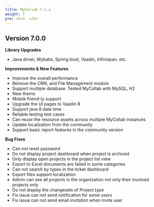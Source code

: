 ```yaml
---
title: MyCollab 7.x.x
weight: 7
pre: <b>3. </b>
---
```


Version 7.0.0
-------------

**Library Upgrades**

* Java driver, Mybatis, Spring boot, Vaadin, Infinispan, etc.

**Improvements & New Features**

* Improve the overall performance
* Remove the CRM, and File Management module
* Support multiple database. Tested MyCollab with MySQL, H2
* New theme
* Mobile friend-ly support
* Upgrade the UI pages to Vaadin 8
* Support java 8 date time
* Reliable testing test cases
* Can reuse the resource assets across multiple MyCollab instances
* Update localization from the community
* Support basic report features in the community version

**Bug Fixes**

* Can not reset password
* Do not display project dashboard when project is archived
* Only display open projects in the project list view
* Export to Excel documents are failed in some categories
* Can not search by types in the ticket dashboard
* Export files support localization
* Admin can see all projects in the organization not only their involved projects only
* Do not display the changesets of Project type
* Fix issue can not send notification for some users
* Fix issue can not send email invitation when invite user

